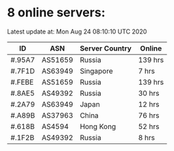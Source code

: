 # 8 online servers:

Latest update at: Mon Aug 24 08:10:10 UTC 2020

| ID | ASN | Server Country | Online |
| -- | --- | -------------- | ------ |
| #.95A7 | AS51659 | Russia | 139 hrs |
| #.7F1D | AS63949 | Singapore | 7 hrs |
| #.FEBE | AS51659 | Russia | 139 hrs |
| #.8AE5 | AS49392 | Russia | 30 hrs |
| #.2A79 | AS63949 | Japan | 12 hrs |
| #.A89B | AS37963 | China | 76 hrs |
| #.618B | AS4594 | Hong Kong | 52 hrs |
| #.1F2B | AS49392 | Russia | 8 hrs |

